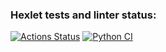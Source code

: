 ### Hexlet tests and linter status:
[![Actions Status](https://github.com/AlishaEvergreen/python-project-83/actions/workflows/hexlet-check.yml/badge.svg)](https://github.com/AlishaEvergreen/python-project-83/actions)
[![Python CI](https://github.com/AlishaEvergreen/python-project-83/actions/workflows/pyci.yml/badge.svg)](https://github.com/AlishaEvergreen/python-project-83/actions/workflows/pyci.yml)